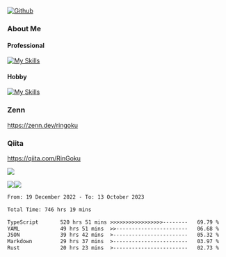 [![Github](https://img.shields.io/github/followers/skyt-a?label=Follow&style=social)](https://github.com/skyt-a)

### About Me
#### Professional
[![My Skills](https://skillicons.dev/icons?i=react,ts,js,nodejs,java,graphql,firebase,githubactions&theme=light)](https://skillicons.dev)
#### Hobby
[![My Skills](https://skillicons.dev/icons?i=unity,rust,py&theme=light)](https://skillicons.dev)

### Zenn
https://zenn.dev/ringoku
### Qiita
https://qiita.com/RinGoku


![](https://github-profile-summary-cards.vercel.app/api/cards/profile-details?username=skyt-a&theme=default)

![](https://github-profile-summary-cards.vercel.app/api/cards/repos-per-language?username=skyt-a&theme=default)![](https://github-profile-summary-cards.vercel.app/api/cards/stats?username=RinGoku&theme=default)

<!--START_SECTION:waka-->

```txt
From: 19 December 2022 - To: 13 October 2023

Total Time: 746 hrs 19 mins

TypeScript       520 hrs 51 mins >>>>>>>>>>>>>>>>>--------   69.79 %
YAML             49 hrs 51 mins  >>-----------------------   06.68 %
JSON             39 hrs 42 mins  >------------------------   05.32 %
Markdown         29 hrs 37 mins  >------------------------   03.97 %
Rust             20 hrs 23 mins  >------------------------   02.73 %
```

<!--END_SECTION:waka-->

